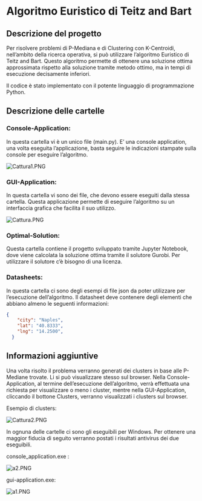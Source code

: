 # Algoritmo Euristico di Teitz and Bart

## Descrizione del progetto

Per risolvere problemi di P-Mediana e di Clustering con K-Centroidi, nell’ambito della ricerca operativa, si può utilizzare l’algoritmo Euristico di Teitz and Bart. Questo algoritmo permette di ottenere una soluzione ottima approssimata rispetto alla soluzione tramite metodo ottimo, ma in tempi di esecuzione decisamente inferiori.

Il codice è stato implementato con il potente linguaggio di programmazione Python.

## Descrizione delle cartelle

### Console-Application:

In questa cartella vi è un unico file (main.py). E’ una console application, una volta eseguita l’applicazione, basta seguire le indicazioni stampate sulla console per eseguire l’algoritmo.

![Cattura1.PNG](https://i.ibb.co/F888Y5N/Cattura1.png)

### GUI-Application:

In questa cartella vi sono dei file, che devono essere eseguiti dalla stessa cartella. Questa applicazione permette di eseguire l’algoritmo su un interfaccia grafica che facilita il suo utilizzo.

![Cattura.PNG](https://i.ibb.co/bvBgXrg/Cattura.png)

### Optimal-Solution:

Questa cartella contiene il progetto sviluppato tramite Jupyter Notebook, dove viene calcolata la soluzione ottima tramite il solutore Gurobi. Per utilizzare il solutore c’è bisogno di una licenza.

### Datasheets:

In questa cartella ci sono degli esempi di file json da poter utilizzare per l’esecuzione dell’algoritmo. Il datasheet deve contenere degli elementi che abbiano almeno le seguenti informazioni:

```json
{
    "city": "Naples", 
    "lat": "40.8333", 
    "lng": "14.2500", 
  }
```

## Informazioni aggiuntive

Una volta risolto il problema verranno generati dei clusters in base alle P-Mediane trovate. Li si può visualizzare stesso sul browser. Nella Console-Application, al termine dell’esecuzione dell’algoritmo, verrà effettuata una richiesta per visualizzare o meno i cluster, mentre nella GUI-Application, cliccando il bottone Clusters, verranno visualizzati i clusters sul browser.

Esempio di clusters:

![Cattura2.PNG](https://i.ibb.co/zmxyGL2/Cattura2.png)

In ognuna delle cartelle ci sono gli eseguibili per Windows. Per ottenere una maggior fiducia di seguito verranno postati i risultati antivirus dei due eseguibili.

console_application.exe :

![a2.PNG](https://i.ibb.co/9Wg6JZn/a2.png)

gui-application.exe:

![a1.PNG](https://i.ibb.co/BZbCngF/a1.png)
